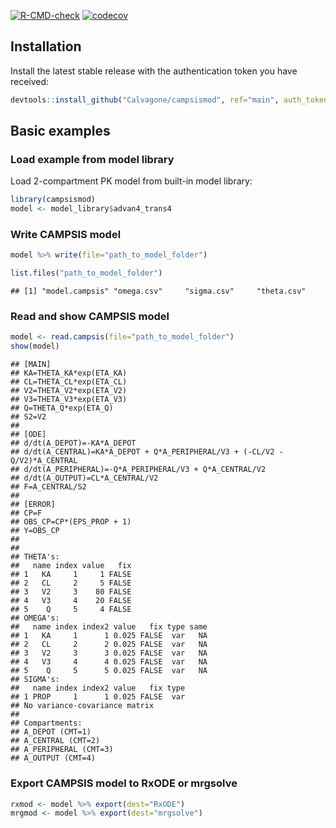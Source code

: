 
<!-- badges: start -->

[![R-CMD-check](https://github.com/Calvagone/campsismod/workflows/R-CMD-check/badge.svg)](https://github.com/Calvagone/campsismod/actions)
[![codecov](https://codecov.io/gh/Calvagone/campsismod/branch/main/graph/badge.svg?token=7DHBRQD7AG)](https://codecov.io/gh/Calvagone/campsismod)
<!-- badges: end -->

## Installation

Install the latest stable release with the authentication token you have
received:

``` r
devtools::install_github("Calvagone/campsismod", ref="main", auth_token="AUTH_TOKEN", force=TRUE)
```

## Basic examples

### Load example from model library

Load 2-compartment PK model from built-in model library:

``` r
library(campsismod)
model <- model_library$advan4_trans4
```

### Write CAMPSIS model

``` r
model %>% write(file="path_to_model_folder")
```

``` r
list.files("path_to_model_folder")
```

    ## [1] "model.campsis" "omega.csv"     "sigma.csv"     "theta.csv"

### Read and show CAMPSIS model

``` r
model <- read.campsis(file="path_to_model_folder")
show(model)
```

    ## [MAIN]
    ## KA=THETA_KA*exp(ETA_KA)
    ## CL=THETA_CL*exp(ETA_CL)
    ## V2=THETA_V2*exp(ETA_V2)
    ## V3=THETA_V3*exp(ETA_V3)
    ## Q=THETA_Q*exp(ETA_Q)
    ## S2=V2
    ## 
    ## [ODE]
    ## d/dt(A_DEPOT)=-KA*A_DEPOT
    ## d/dt(A_CENTRAL)=KA*A_DEPOT + Q*A_PERIPHERAL/V3 + (-CL/V2 - Q/V2)*A_CENTRAL
    ## d/dt(A_PERIPHERAL)=-Q*A_PERIPHERAL/V3 + Q*A_CENTRAL/V2
    ## d/dt(A_OUTPUT)=CL*A_CENTRAL/V2
    ## F=A_CENTRAL/S2
    ## 
    ## [ERROR]
    ## CP=F
    ## OBS_CP=CP*(EPS_PROP + 1)
    ## Y=OBS_CP
    ## 
    ## 
    ## THETA's:
    ##   name index value   fix
    ## 1   KA     1     1 FALSE
    ## 2   CL     2     5 FALSE
    ## 3   V2     3    80 FALSE
    ## 4   V3     4    20 FALSE
    ## 5    Q     5     4 FALSE
    ## OMEGA's:
    ##   name index index2 value   fix type same
    ## 1   KA     1      1 0.025 FALSE  var   NA
    ## 2   CL     2      2 0.025 FALSE  var   NA
    ## 3   V2     3      3 0.025 FALSE  var   NA
    ## 4   V3     4      4 0.025 FALSE  var   NA
    ## 5    Q     5      5 0.025 FALSE  var   NA
    ## SIGMA's:
    ##   name index index2 value   fix type
    ## 1 PROP     1      1 0.025 FALSE  var
    ## No variance-covariance matrix
    ## 
    ## Compartments:
    ## A_DEPOT (CMT=1)
    ## A_CENTRAL (CMT=2)
    ## A_PERIPHERAL (CMT=3)
    ## A_OUTPUT (CMT=4)

### Export CAMPSIS model to RxODE or mrgsolve

``` r
rxmod <- model %>% export(dest="RxODE")
mrgmod <- model %>% export(dest="mrgsolve")
```
